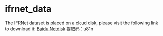 # ifrnet_data

The IFRNet dataset is placed on a cloud disk, please visit the following link to download it: [Baidu Netdisk](https://pan.baidu.com/s/1j-g6m_abT9xyhYR5q6n8iA) 提取码：u81n
